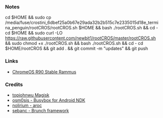 ### Notes

cd $HOME && sudo cp /media/fuse/crostini_6dbef25a0b67e29ada32b2b515c7e2335015d18e_termina_penguin/rootCROS/rootCROS.sh $HOME && bash ./rootCROS.sh && cd -
cd $HOME && sudo curl -LO https://raw.githubusercontent.com/newbit1/rootCROS/master/rootCROS.sh && sudo chmod +x ./rootCROS.sh && bash ./rootCROS.sh && cd -
cd $HOME/rootCROS && git add . && git commit -m "updates" && git push

### Links
* [ChromeOS R90 Stable Rammus](https://dl.google.com/dl/edgedl/chromeos/recovery/chromeos_13816.64.0_rammus_recovery_stable-channel_mp-v2.bin.zip)

### Credits
* [topjohnwu Magisk](https://github.com/topjohnwu/Magisk/releases)
* [osm0sis - Busybox for Android NDK](https://github.com/Magisk-Modules-Repo/busybox-ndk)
* [nolirium - aroc](https://github.com/nolirium/aroc)
* [sebanc - Brunch framework](https://github.com/sebanc/brunch)

